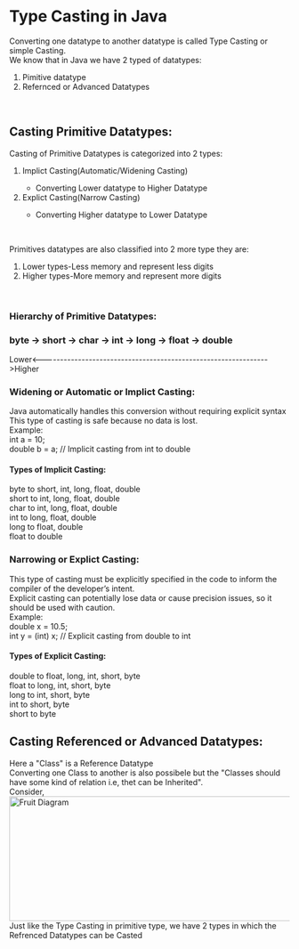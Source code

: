 <h1>⁡⁣⁢⁣Type Casting in Java⁡</h1>

Converting one datatype to another datatype is called Type Casting or simple Casting.<br>
We know that in Java we have 2 typed of datatypes:<br>
<ol>
<li>Pimitive datatype</li>
<li>Refernced or Advanced Datatypes</li>
</ol>
<br>

<h2>⁡⁣⁢⁣Casting Primitive Datatypes:⁡</h2>
Casting of Primitive Datatypes is categorized into 2 types:<br>
<ol>
<li>Implict Casting(Automatic/Widening Casting)</li>
<ul>
<li>Converting Lower datatype to Higher Datatype</li>
</ul>
<li>Explict Casting(Narrow Casting)</li>
<ul>
<li>Converting Higher datatype to Lower Datatype</li>
</ul>
</ol>
<br>

Primitives datatypes are also classified into 2 more type they are:
<ol>
<li>Lower types-Less memory and represent less digits</li>
<li>Higher types-More memory and represent more digits</li>
</ol>
<br>

<h3>⁡⁢⁣⁣Hierarchy of Primitive Datatypes:⁡</h3>
<h3>byte -> short -> char -> int -> long -> float -> double</h3>
Lower<--------------------------------------------------------------->Higher<br>

<h3>Widening or Automatic or Implict Casting:</h3>
Java automatically handles this conversion without requiring explicit syntax<br>
This type of casting is safe because no data is lost.<br>
Example:<br>
int a = 10;<br>
double b = a; // Implicit casting from int to double<br>

<h4>⁡⁢⁣⁡⁣⁣⁢Types of Implicit Casting:⁡⁡</h4>
byte to short, int, long, float, double<br>
short to int, long, float, double<br>
char to int, long, float, double<br>
int to long, float, double<br>
long to float, double<br>
float to double<br>

<h3>⁡⁢⁣⁣Narrowing or Explict Casting:⁡</h3>
This type of casting must be explicitly specified in the code to inform the compiler of the developer’s intent.<br>
Explicit casting can potentially lose data or cause precision issues, so it should be used with caution.<br>
Example:<br>
double x = 10.5;<br>
int y = (int) x; // Explicit casting from double to int<br>

<h4>⁡⁣⁣⁢Types of Explicit Casting:⁡⁡</h4>
double to float, long, int, short, byte<br>
float to long, int, short, byte<br>
long to int, short, byte<br>
int to short, byte<br>
short to byte<br>



<h2>⁡⁣⁢⁣Casting Referenced or Advanced Datatypes:⁡⁡</h2>
Here a "Class" is a  Reference Datatype<br>
Converting one  Class to another is also possibele but the "Classes should have some kind of relation i.e, thet can be Inherited".<br>
Consider,<br>
<img src="D:\CODING\JAVA\JAVA(NEW)\NEW JAVA(PRACTICE)\Screenshot 2024-06-24 161910.png" alt="Fruit Diagram" width="661" height="224">
Just like the Type Casting in primitive type, we have 2 types in which the Refrenced Datatypes can be Casted<br>
